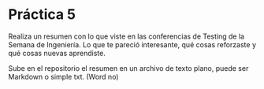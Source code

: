 # Práctica 5
Realiza un resumen con lo que viste en las conferencias de Testing de la Semana de Ingeniería. Lo que te pareció interesante, qué cosas reforzaste y qué cosas nuevas aprendiste.

Sube en el repositorio el resumen en un archivo de texto plano, puede ser Markdown o simple txt. (Word no)
